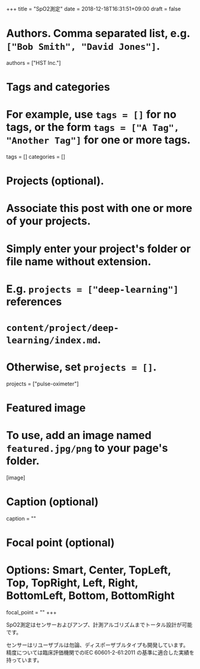 +++
title = "SpO2測定"
date = 2018-12-18T16:31:51+09:00
draft = false

# Authors. Comma separated list, e.g. `["Bob Smith", "David Jones"]`.
authors = ["HST Inc."]

# Tags and categories
# For example, use `tags = []` for no tags, or the form `tags = ["A Tag", "Another Tag"]` for one or more tags.
tags = []
categories = []


# Projects (optional).
#   Associate this post with one or more of your projects.
#   Simply enter your project's folder or file name without extension.
#   E.g. `projects = ["deep-learning"]` references 
#   `content/project/deep-learning/index.md`.
#   Otherwise, set `projects = []`.
projects = ["pulse-oximeter"]

# Featured image
# To use, add an image named `featured.jpg/png` to your page's folder. 
[image]
  # Caption (optional)
  caption = ""

  # Focal point (optional)
  # Options: Smart, Center, TopLeft, Top, TopRight, Left, Right, BottomLeft, Bottom, BottomRight
  focal_point = ""
+++

SpO2測定はセンサーおよびアンプ、計測アルゴリズムまでトータル設計が可能です。

センサーはリユーザブルは勿論、ディスポーザブルタイプも開発しています。
精度については臨床評価機関でのIEC 60601-2-61:2011 の基準に適合した実績を持っています。
